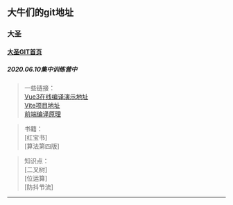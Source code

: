 ## 大牛们的git地址
### 大圣
#### [大圣GIT首页](https://github.com/shengxinjing)
##### 2020.06.10集中训练营中

> 一些链接：
<br/> [Vue3在线编译演示地址](https://vue-next-template-explorer.netlify.app)
<br/> [Vite项目地址](https://github.com/vitejs/vite)
<br/> [前端编译原理](https://github.com/YongzeYao/the-super-tiny-compiler-CN)

> 书籍：
<br/> [红宝书]
<br/> [算法第四版]

> 知识点：
<br/> [二叉树]
<br/> [位运算]
<br/> [防抖节流]
----